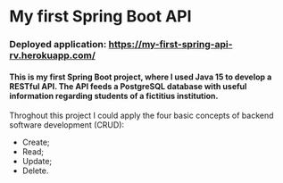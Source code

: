 # My first Spring Boot API

### Deployed application: https://my-first-spring-api-rv.herokuapp.com/

#### This is my first Spring Boot project, where I used Java 15 to develop a RESTful API. The API feeds a PostgreSQL database with useful information regarding students of a fictitius institution.

Throghout this project I could apply the four basic concepts of backend software development (CRUD):
* Create;
* Read;
* Update;
* Delete.
